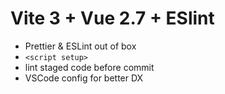 # Vite 3 + Vue 2.7 + ESlint

- Prettier & ESLint out of box
- `<script setup>` 
- lint staged code before commit 
- VSCode config for better DX